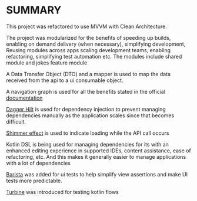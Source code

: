 SUMMARY
=======
This project was refactored to use MVVM with Clean Architecture.

The project was modularized for the benefits of speeding up builds,
enabling on demand delivery (when necessary), simplifying development, Reusing modules across apps
scaling development teams, enabling refactoring, simplifying test automation etc. The modules include shared module and jokes feature module

A Data Transfer Object (DTO) and a mapper is used to map the data received from the api
to a ui consumable object.

A navigation graph is used for all the benefits stated in the official [documentation](https://developer.android.com/guide/navigation)

[Dagger Hilt](https://developer.android.com/training/dependency-injection/hilt-android) is used
for dependency injection to prevent managing dependencies manually as the application scales since that becomes difficult.


[Shimmer effect](https://facebook.github.io/shimmer-android/) is used to indicate loading while the API call occurs

Kotlin DSL is being used for managing dependencies for its with an enhanced editing experience in supported IDEs, content assistance, ease of refactoring,
etc. And this makes it generally easier to manage applications with a lot of dependencies

[Barista](https://github.com/AdevintaSpain/Barista) was added for ui tests to help simplify view assertions and make UI tests more predictable.

[Turbine](https://github.com/cashapp/turbine) was introduced for testing kotlin flows
